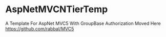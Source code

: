 # AspNetMVCNTierTemp
A Template For AspNet MVC5 With GroupBase Authorization
Moved Here https://github.com/rabbal/MVC5
